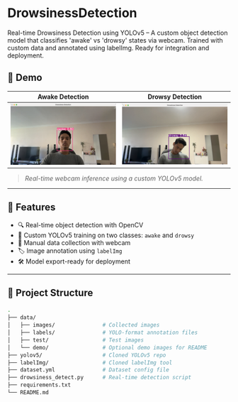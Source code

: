 # DrowsinessDetection
Real-time Drowsiness Detection using YOLOv5 – A custom object detection model that classifies 'awake' vs 'drowsy' states via webcam. Trained with custom data and annotated using labelImg. Ready for integration and deployment.

## 📸 Demo

| Awake Detection | Drowsy Detection |
|-----------------|------------------|
| ![awake](realtime%20detection%20screenshots/Awake.png) | ![drowsy](realtime%20detection%20screenshots/Drowsy.png) |

> *Real-time webcam inference using a custom YOLOv5 model.*

---

## 🚀 Features

- 🔍 Real-time object detection with OpenCV
- 🧠 Custom YOLOv5 training on two classes: `awake` and `drowsy`
- 🎯 Manual data collection with webcam
- 🏷️ Image annotation using `labelImg`
- 🛠️ Model export-ready for deployment

---

## 📁 Project Structure

```bash
.
├── data/
│   ├── images/               # Collected images
│   ├── labels/               # YOLO-format annotation files
│   ├── test/                 # Test images
│   └── demo/                 # Optional demo images for README
├── yolov5/                   # Cloned YOLOv5 repo
├── labelImg/                 # Cloned labelImg tool
├── dataset.yml               # Dataset config file
├── drowsiness_detect.py      # Real-time detection script
├── requirements.txt
└── README.md


